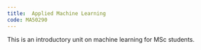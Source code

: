 ```yaml
---
title:  Applied Machine Learning
code: MA50290
---
```

This is an introductory unit on machine learning for MSc students. 